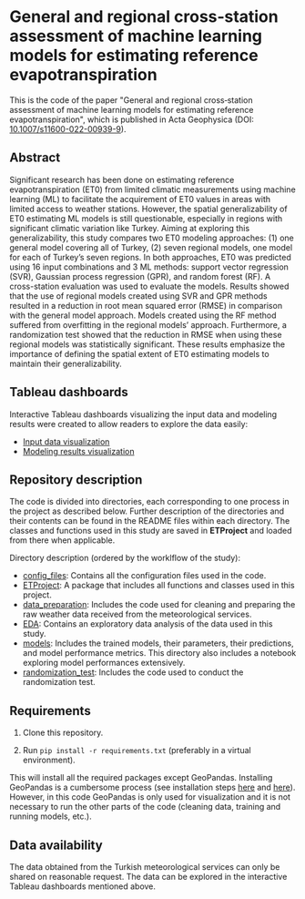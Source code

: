 # General and regional cross‑station assessment of machine learning models for estimating reference evapotranspiration

This is the code of the paper "General and regional cross‑station assessment of machine learning models for estimating reference evapotranspiration", which is published in Acta Geophysica (DOI: [10.1007/s11600-022-00939-9](https://link.springer.com/article/10.1007/s11600-022-00939-9)).


## Abstract
Significant research has been done on estimating reference evapotranspiration (ET0) from limited climatic measurements using machine learning (ML) to facilitate the acquirement of ET0 values in areas with limited access to weather stations. However, the spatial generalizability of ET0 estimating ML models is still questionable, especially in regions with significant climatic variation like Turkey. Aiming at exploring this generalizability, this study compares two ET0 modeling approaches: (1) one general model covering all of Turkey, (2) seven regional models, one model for each of Turkey’s seven regions. In both approaches, ET0 was predicted using 16 input combinations and 3 ML methods: support vector regression (SVR), Gaussian process regression (GPR), and random forest (RF). A cross-station evaluation was used to evaluate the models. Results showed that the use of regional models created using SVR and GPR methods resulted in a reduction in root mean squared error (RMSE) in comparison with the general model approach. Models created using the RF method suffered from overfitting in the regional models’ approach. Furthermore, a randomization test showed that the reduction in RMSE when using these regional models was statistically significant. These results emphasize the importance of defining the spatial extent of ET0 estimating models to maintain their generalizability.


## Tableau dashboards
Interactive Tableau dashboards visualizing the input data and modeling results were created to allow readers to explore the data easily:
* [Input data visualization](https://public.tableau.com/views/ETDashboard/Story1?:language=en-US&:display_count=n&:origin=viz_share_link)
* [Modeling results visualization](https://public.tableau.com/views/ETResultsEvaluation/ResultAnalysis?:language=en-US&:display_count=n&:origin=viz_share_link)


## Repository description
The code is divided into directories, each corresponding to one process in the project as described below. Further description of the directories and their contents can be found in the README files within each directory. The classes and functions used in this study are saved in **ETProject** and loaded from there when applicable.

Directory description (ordered by the worklflow of the study):
* [config_files](https://github.com/YZouzou/et0-estimation/tree/main/config_files#configuration-files): Contains all the configuration files used in the code.
* [ETProject](https://github.com/YZouzou/et0-estimation/tree/main/ETProject#etproject): A package that includes all functions and classes used in this project.
* [data_preparation](https://github.com/YZouzou/et0-estimation/tree/main/data_preparation#data-preparation): Includes the code used for cleaning and preparing the raw weather data received from the meteorological services.
* [EDA](https://github.com/YZouzou/et0-estimation/tree/main/EDA#exploratory-data-analysis): Contains an exploratory data analysis of the data used in this study.
* [models](https://github.com/YZouzou/et0-estimation/tree/main/models#models): Includes the trained models, their parameters, their predictions, and model performance metrics. This directory also includes a notebook exploring model performances extensively.
* [randomization_test](https://github.com/YZouzou/et0-estimation/tree/main/randomization_test#randomization-test): Includes the code used to conduct the randomization test.


## Requirements
1. Clone this repository.

2. Run `pip install -r requirements.txt` (preferably in a virtual environment).

This will install all the required packages except GeoPandas. Installing GeoPandas is a cumbersome process (see installation steps [here](https://geopandas.org/en/stable/getting_started/install.html) and [here](https://geoffboeing.com/2014/09/using-geopandas-windows/)). However, in this code GeoPandas is only used for visualization and it is not necessary to run the other parts of the code (cleaning data, training and running models, etc.).

## Data availability
The data obtained from the Turkish meteorological services can only be shared on reasonable request. The data can be explored in the interactive Tableau dashboards mentioned above.
